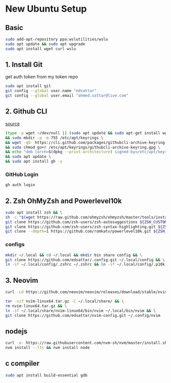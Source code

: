 # New Ubuntu Setup
## Basic

```sh
sudo add-apt-repository ppa:wslutilities/wslu
sudo apt update && sudo apt upgrade
sudo apt install wget curl wslu
```


## 1. Install Git
get auth token from my token repo

```sh
sudo apt install git
git config --global user.name "edsattar"
git config --global user.email "ahmed.sattar@live.com"
```

## 2. Github CLI
[source](https://github.com/cli/cli/blob/trunk/docs/install_linux.md#debian-ubuntu-linux-raspberry-pi-os-apt)
```sh
(type -p wget >/dev/null || (sudo apt update && sudo apt-get install wget -y)) \
&& sudo mkdir -p -m 755 /etc/apt/keyrings \
&& wget -qO- https://cli.github.com/packages/githubcli-archive-keyring.gpg | sudo tee /etc/apt/keyrings/githubcli-archive-keyring.gpg > /dev/null \
&& sudo chmod go+r /etc/apt/keyrings/githubcli-archive-keyring.gpg \
&& echo "deb [arch=$(dpkg --print-architecture) signed-by=/etc/apt/keyrings/githubcli-archive-keyring.gpg] https://cli.github.com/packages stable main" | sudo tee /etc/apt/sources.list.d/github-cli.list > /dev/null \
&& sudo apt update \
&& sudo apt install gh -y
```

### GitHub Login
```sh
gh auth login
```

## 2. Zsh OhMyZsh and Powerlevel10k

```sh
sudo apt install zsh && \
sh -c "$(wget https://raw.github.com/ohmyzsh/ohmyzsh/master/tools/install.sh -O -)" && \
git clone https://github.com/zsh-users/zsh-autosuggestions ${ZSH_CUSTOM:-~/.oh-my-zsh/custom}/plugins/zsh-autosuggestions && \
git clone https://github.com/zsh-users/zsh-syntax-highlighting.git ${ZSH_CUSTOM:-~/.oh-my-zsh/custom}/plugins/zsh-syntax-highlighting && \
git clone --depth=1 https://github.com/romkatv/powerlevel10k.git ${ZSH_CUSTOM:-$HOME/.oh-my-zsh/custom}/themes/powerlevel10k
```
### configs

```sh
mkdir ~/.local && cd ~/.local && mkdir bin share config && \
git clone https://github.com/edsattar/.config.git ~/.local/config && \
ln -sf ~/.local/config/.zshrc ~/.zshrc && ln -sf ~/.local/config/.p10k.zsh ~/.p10k.zsh
```
## 3. Neovim

```sh
curl -LO https://github.com/neovim/neovim/releases/download/stable/nvim-linux64.tar.gz
```
```sh
tar -xzf nvim-linux64.tar.gz -C ~/.local/share/ && \
rm nvim-linux64.tar.gz && \
ln -sf ~/.local/share/nvim-linux64/bin/nvim ~/.local/bin/nvim && \
git clone https://github.com/edsattar/nvim-config.git ~/.config/nvim
```

## nodejs

```sh
curl -o- https://raw.githubusercontent.com/nvm-sh/nvm/master/install.sh | bash
nvm install --lts && nvm install node
```

## c compiler

```sh
sudo apt install build-essential gdb
```

